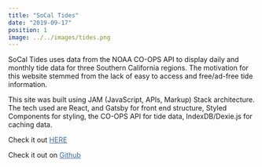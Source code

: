 ```yaml
---
title: "SoCal Tides"
date: "2019-09-17"
position: 1
image: ../../images/tides.png
---
```


SoCal Tides uses data from the NOAA CO-OPS API to display daily and monthly tide data for three Southern California regions. The motivation for this website stemmed from the lack of easy to access and free/ad-free tide information.

This site was built using JAM (JavaScript, APIs, Markup) Stack architecture. The tech used are React, and Gatsby for front end structure, Styled Components for styling, the CO-OPS API for tide data, IndexDB/Dexie.js for caching data.

Check it out <a href="https://socaltides.netlify.com/" target="_blank" style="color: #3e66a4;">HERE</a>

Check it out on <a href="https://github.com/argarlin24/sd-tide-table" target="_blank" style="color: #3e66a4;">Github</a>
